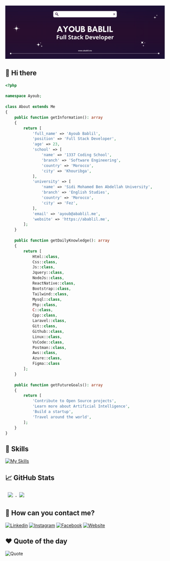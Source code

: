 [![Ayoub's GitHub Banner](./assets/banner.png)](https://nicehalf.com)

## 👋 Hi there

```php
<?php

namespace Ayoub;

class About extends Me
{
    public function getInformation(): array
    {
        return [
            'full_name' => 'Ayoub Bablil',
            'position' => 'Full Stack Developer',
            'age' => 23,
            'school' => [
                'name' => '1337 Coding School',
                'branch' => 'Software Engineering',
                'country' => 'Morocco',
                'city' => 'Khouribga',
            ],
            'university' => [
                'name' => 'Sidi Mohamed Ben Abdellah University',
                'branch' => 'English Studies',
                'country' => 'Morocco',
                'city' => 'Fez',
            ],
            'email' => 'ayoub@abablil.me',
            'website' => 'https://abablil.me',
        ];
    }

    public function getDailyKnowledge(): array
    {
        return [
            Html::class,
            Css::class,
            Js::class,
            Jquery::class,
            NodeJs::class,
            ReactNative::class,
            Bootstrap::class,
            Tailwind::class,
            Mysql::class,
            Php::class,
            C::class,
            Cpp::class,
            Laravel::class,
            Git::class,
            Github::class,
            Linux::class,
            VsCode::class,
            Postman::class,
            Aws::class,
            Azure::class,
            Figma::class
        ];
    }

    public function getFutureGoals(): array
    {
        return [
            'Contribute to Open Source projects',
            'Learn more about Artificial Intelligence',
            'Build a startup',
            'Travel around the world',
        ];
    }
}
```

## 💼 Skills
[![My Skills](https://skillicons.dev/icons?i=html,css,js,jquery,nodejs,react,bootstrap,tailwind,mysql,php,c,cpp,laravel,git,github,linux,vscode,postman,aws,azure,figma&c=5&bg=1&tc=1)](https://abablil.me)

## &#x1f4c8; GitHub Stats

<a href="https://github.com/bablilayoub">
  <img height=200 align="center" style="margin:0.5rem" src="https://github-readme-stats.vercel.app/api?username=bablilayoub&show_icons=true&theme=tokyonight&card_width=300">
</a>
<a href="https://github.com/bablilayoub">
  <img height=200 align="center" style="margin:0.5rem" src="https://github-readme-stats.vercel.app/api/top-langs/?username=bablilayoub&layout=compact&theme=tokyonight&card_width=300">

</a>


## 📣 How can you contact me?

[![Linkedin](https://img.shields.io/badge/LinkedIn-0077B5?style=for-the-badge&logo=linkedin&logoColor=white)](https://linkedin.com/in/bablilayoub)
[![Instagram](https://img.shields.io/badge/Instagram-E4405F?style=for-the-badge&logo=instagram&logoColor=white)](https://www.instagram.com/bablil_ayoub/)
[![Facebook](https://img.shields.io/badge/Facebook-1877F2?style=for-the-badge&logo=facebook&logoColor=white)](https://www.facebook.com/thexdayoub)
[![Website](https://img.shields.io/badge/Website-1DA1F2?style=for-the-badge&logo=google-chrome&logoColor=white)](https://abablil.me)

## ❤️ Quote of the day
![Quote](https://quotes-github-readme.vercel.app/api?type=horizontal&theme=catppuccin)